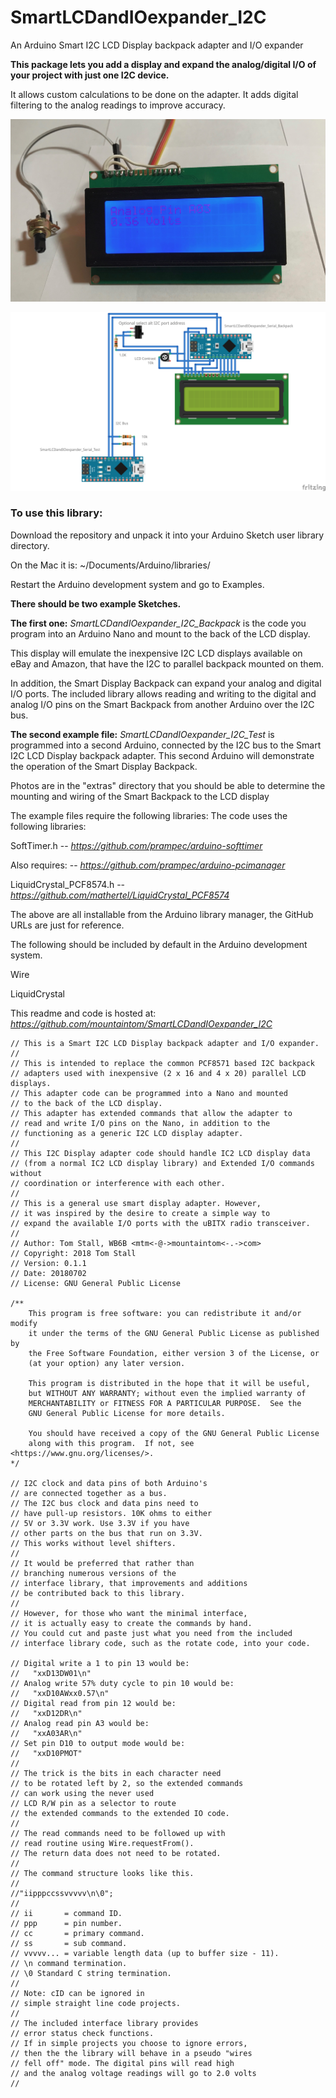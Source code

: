 # SmartLCDandIOexpander_I2C
An Arduino Smart I2C LCD Display backpack adapter and I/O expander

__This package lets you add a display and expand the analog/digital I/O of 
your project with just one I2C device.__

It allows custom calculations to be done on the adapter. 
It adds digital filtering to the analog readings to improve accuracy.

![Smart LCD Display Prototype](https://raw.githubusercontent.com/mountaintom/SmartLCDandIOexpander_I2C/master/extras/SmartLCDandIOexpander_I2C_01.jpg)

![Smart LCD Display Prototype](https://raw.githubusercontent.com/mountaintom/SmartLCDandIOexpander_I2C/master/extras/SmartLCDandIOexpander_I2c_wiring_bb.png)

### To use this library:

Download the repository and unpack it into 
your Arduino Sketch user library directory. 

On the Mac it is:
~/Documents/Arduino/libraries/

Restart the Arduino development system and go to Examples.

**There should be two example Sketches.**

**The first one:** *SmartLCDandIOexpander_I2C_Backpack*
is the code you program into an Arduino Nano and mount to 
the back of the LCD display.

This display will emulate the inexpensive I2C LCD displays 
available on eBay and Amazon, that have the I2C to parallel backpack
mounted on them.

In addition, the Smart Display Backpack can expand your analog and digital
I/O ports. The included library allows reading and writing to the 
digital and analog I/O pins on the Smart Backpack from another Arduino 
over the I2C bus.

**The second example file:** *SmartLCDandIOexpander_I2C_Test*
is programmed into a second Arduino, connected by the I2C bus 
to the Smart I2C LCD Display backpack adapter. This second
Arduino will demonstrate the operation of the Smart Display Backpack.

Photos are in the "extras" directory that you should be able to determine 
the mounting and wiring of the Smart Backpack to the LCD display

The example files require the following libraries:
The code uses the following libraries:

SoftTimer.h   --  *https://github.com/prampec/arduino-softtimer*

Also requires: -- *https://github.com/prampec/arduino-pcimanager*

LiquidCrystal_PCF8574.h -- *https://github.com/mathertel/LiquidCrystal_PCF8574*

The above are all installable from the Arduino library manager, 
the GitHub URLs are just for reference.


The following should be included by default in the Arduino development system.

Wire 

LiquidCrystal

This readme and code is hosted at: 
*https://github.com/mountaintom/SmartLCDandIOexpander_I2C*


```
// This is a Smart I2C LCD Display backpack adapter and I/O expander.
//
// This is intended to replace the common PCF8571 based I2C backpack
// adapters used with inexpensive (2 x 16 and 4 x 20) parallel LCD displays.
// This adapter code can be programmed into a Nano and mounted
// to the back of the LCD display.
// This adapter has extended commands that allow the adapter to
// read and write I/O pins on the Nano, in addition to the
// functioning as a generic I2C LCD display adapter.
//
// This I2C Display adapter code should handle IC2 LCD display data
// (from a normal IC2 LCD display library) and Extended I/O commands without
// coordination or interference with each other.
//
// This is a general use smart display adapter. However,
// it was inspired by the desire to create a simple way to
// expand the available I/O ports with the uBITX radio transceiver.
//
// Author: Tom Stall, WB6B <mtm<-@->mountaintom<-.->com>
// Copyright: 2018 Tom Stall
// Version: 0.1.1
// Date: 20180702
// License: GNU General Public License

/**
    This program is free software: you can redistribute it and/or modify
    it under the terms of the GNU General Public License as published by
    the Free Software Foundation, either version 3 of the License, or
    (at your option) any later version.

    This program is distributed in the hope that it will be useful,
    but WITHOUT ANY WARRANTY; without even the implied warranty of
    MERCHANTABILITY or FITNESS FOR A PARTICULAR PURPOSE.  See the
    GNU General Public License for more details.

    You should have received a copy of the GNU General Public License
    along with this program.  If not, see <https://www.gnu.org/licenses/>.
*/

// I2C clock and data pins of both Arduino's
// are connected together as a bus.
// The I2C bus clock and data pins need to
// have pull-up resistors. 10K ohms to either
// 5V or 3.3V work. Use 3.3V if you have
// other parts on the bus that run on 3.3V.
// This works without level shifters.
//
// It would be preferred that rather than
// branching numerous versions of the
// interface library, that improvements and additions
// be contributed back to this library.
//
// However, for those who want the minimal interface,
// it is actually easy to create the commands by hand.
// You could cut and paste just what you need from the included
// interface library code, such as the rotate code, into your code.

// Digital write a 1 to pin 13 would be:
//   "xxD13DW01\n"
// Analog write 57% duty cycle to pin 10 would be:
//   "xxD10AWxx0.57\n"
// Digital read from pin 12 would be:
//   "xxD12DR\n"
// Analog read pin A3 would be:
//   "xxA03AR\n"
// Set pin D10 to output mode would be:
//   "xxD10PMOT"
//
// The trick is the bits in each character need
// to be rotated left by 2, so the extended commands
// can work using the never used
// LCD R/W pin as a selector to route
// the extended commands to the extended IO code.
//
// The read commands need to be followed up with
// read routine using Wire.requestFrom().
// The return data does not need to be rotated.
//
// The command structure looks like this.
//
//"iipppccssvvvvv\n\0";
//
// ii       = command ID.
// ppp      = pin number.
// cc       = primary command.
// ss       = sub command.
// vvvvv... = variable length data (up to buffer size - 11).
// \n command termination.
// \0 Standard C string termination.
//
// Note: cID can be ignored in
// simple straight line code projects.
//
// The included interface library provides
// error status check functions.
// If in simple projects you choose to ignore errors,
// then the the library will behave in a pseudo "wires
// fell off" mode. The digital pins will read high
// and the analog voltage readings will go to 2.0 volts
//
```
